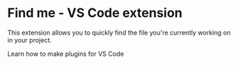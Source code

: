 # Find me - VS Code extension

This extension allows you to quickly find the file you're currently working on in your project.

Learn how to make plugins for VS Code